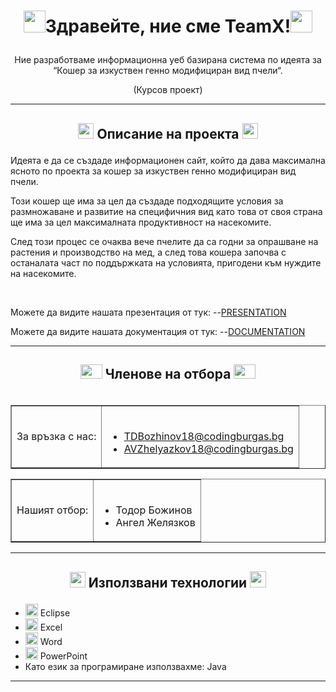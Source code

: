 

# <p align=center><img src="https://e7.pngegg.com/pngimages/666/289/png-clipart-light-mathematics-international-mathematical-union-transparency-and-translucency-math-blue-logo-thumbnail.png" width="35" height="35" />Здравейте, ние сме TeamX!<img src="https://e7.pngegg.com/pngimages/666/289/png-clipart-light-mathematics-international-mathematical-union-transparency-and-translucency-math-blue-logo-thumbnail.png" width="35" height="35" /></p>


<p align=center>Ние разработваме информационна уеб базирана система по идеята за “Кошер за изкуствен генно модифициран вид пчели“.</p>
<p align=center>(Курсов проект)</п>


---

## <p align=center><img src="https://i.dlpng.com/static/png/6800398_preview.png" width="25" height="25" />  Описание на проекта <img src="https://i.dlpng.com/static/png/6800398_preview.png" width="25" height="25" /></p>

 Идеята е да се създаде информационен сайт, който да дава максимална ясното по проекта за кошер за изкуствен генно модифициран вид пчели. 
 
 Този кошер ще има за цел да създаде подходящите условия за размножаване и развитие на специфичния вид като това от своя страна ще има за цел максималната продуктивност на насекомите. 
 
  След този процес се очаква вече пчелите да са годни за опрашване на растения и производство на мед, а след това кошера започва с останалата част по поддържката на условията, пригодени към нуждите на насекомите.

<br>

Можете да видите нашата презентация от тук:
--[PRESENTATION](https://codingburgas-my.sharepoint.com/:p:/g/personal/rvvelichkova18_codingburgas_bg/EcxcLbWhpI1JrDmazq2zZ0EBQJ-2dhrMcd2XEBnpGj56ow?e=rGA0wm)

Можете да видите нашата документация от тук:
--[DOCUMENTATION](https://codingburgas-my.sharepoint.com/:p:/g/personal/rvvelichkova18_codingburgas_bg/EcxcLbWhpI1JrDmazq2zZ0EBQJ-2dhrMcd2XEBnpGj56ow?e=rGA0wm)

---
 

## <p align=center><img src = "https://www.pinclipart.com/picdir/middle/14-148399_employee-self-serve-portal-transparent-team-icon-png.png" width="35" height="23" /> Членове на отбора <img src = "https://www.pinclipart.com/picdir/middle/14-148399_employee-self-serve-portal-transparent-team-icon-png.png" width="35" height="23" /></p>
<table border align="right">
 <tr>
  <td>
  За връзка с нас:
  </td>
   <td>
     <br>
    
- TDBozhinov18@codingburgas.bg 
- AVZhelyazkov18@codingburgas.bg
  </td>
 </tr>
 </table>
 
 <table border align="">
 <tr>
  <td>
  Нашият отбор:
  </td>
  
   <td>
     <br>
    
- Тодор Божинов
- Ангел Желязков
  </td>
 </tr>

 </table>

---

## <p align=center><img src="https://www.pinclipart.com/picdir/middle/327-3277775_service-catalog-academic-technologies-transparent-background-e-waste.png" width="25" height="25" /> Използвани технологии <img src="https://www.pinclipart.com/picdir/middle/327-3277775_service-catalog-academic-technologies-transparent-background-e-waste.png" width="26" height="26" /></p>

- <img src="https://brandslogos.com/wp-content/uploads/images/eclipse-logo-vector.svg?width=541&height=541" width="20"> Eclipse
- <img src="https://media.discordapp.net/attachments/815253581149896790/818134368848969728/1043px-Microsoft_Excel_2013_logo.svg_.png?width=551&height=541" width="20"> Excel
-  <img src="https://www.wizcase.com/wp-content/uploads/2020/01/Microsoft-Word-Logo.png" width="20"> Word
- <img src="https://media.discordapp.net/attachments/815253581149896790/818136011359518780/kisspng-microsoft-powerpoint-computer-software-microsoft-o-5b3b3927c75c49.3318087715306079118166-rem.png" width="20"> PowerPoint
- Като език за програмиране използвахме: Java
***
